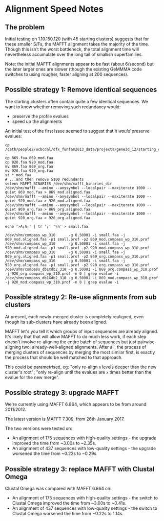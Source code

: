 Alignment Speed Notes
=====================

The problem
-----------

Initial testing on 1.10.150.120 (with 45 starting clusters) suggests that for these smaller S/Fs, the MAFFT alignment takes the majority of the time. Though this isn't the worst bottleneck, the total alignment time will nevertheless accumulate over the long tail of smallish superfamilies.

Note: the initial MAFFT alignments appear to be fast (about 6/second) but the later larger ones are slower (though the existing GeMMMA code switches to using rougher, faster aligning at 200 sequences).

Possible strategy 1: Remove identical sequences
-------------------

The starting clusters often contain quite a few identical sequences. We want to know whether removing such redundancy would:
 * preserve the profile evalues
 * speed up the alignments

An initial test of the first issue seemed to suggest that it *would* preserve evalues:

~~~~~
cp /cath/people2/ucbcdal/dfx_funfam2013_data/projects/gene3d_12/starting_clusters/1.10.150.120/{869,920}.faa .
cp 869.faa 869_mod.faa
cp 920.faa 920_mod.faa
mv 869.faa 869_org.faa
mv 920.faa 920_org.faa
st *_mod.faa
# ...and then remove S100 redundants
setenv MAFFT_BINARIES /dev/shm/mafft_binaries_dir
/dev/shm/mafft --amino --anysymbol --localpair --maxiterate 1000 --quiet 869_mod.faa > 869_mod.aligned.faa
/dev/shm/mafft --amino --anysymbol --localpair --maxiterate 1000 --quiet 920_mod.faa > 920_mod.aligned.faa
/dev/shm/mafft --amino --anysymbol --localpair --maxiterate 1000 --quiet 869_org.faa > 869_org.aligned.faa
/dev/shm/mafft --amino --anysymbol --localpair --maxiterate 1000 --quiet 920_org.faa > 920_org.aligned.faa

echo '>A;A;' | tr ';' '\n' > small.faa

/dev/shm/compass_wp_310      -g 0.50001 -i small.faa -j 869_mod.aligned.faa -p1 small.prof -p2 869_mod.compass_wp_310.prof
/dev/shm/compass_wp_310      -g 0.50001 -i small.faa -j 920_mod.aligned.faa -p1 small.prof -p2 920_mod.compass_wp_310.prof
/dev/shm/compass_wp_310      -g 0.50001 -i small.faa -j 869_org.aligned.faa -p1 small.prof -p2 869_org.compass_wp_310.prof
/dev/shm/compass_wp_310      -g 0.50001 -i small.faa -j 920_org.aligned.faa -p1 small.prof -p2 920_org.compass_wp_310.prof
/dev/shm/compass_db1Xdb2_310 -g 0.50001 -i 869_org.compass_wp_310.prof -j 920_org.compass_wp_310.prof -n 0 | grep evalue -i
/dev/shm/compass_db1Xdb2_310 -g 0.50001 -i 869_mod.compass_wp_310.prof -j 920_mod.compass_wp_310.prof -n 0 | grep evalue -i
~~~~~

Possible strategy 2: Re-use alignments from sub clusters
--------------------

At present, each newly-merged cluster is completely realigned, even though its sub-clusters have already been aligned.

MAFFT let's you tell it which groups of input sequences are already aligned. It's likely that that will allow MAFFT to do much less work, if each step doesn't involve re-aligning the entire batch of sequences but just pairwise-aligning two, already-well-aligned alignments. After all, the process of merging clusters of sequences by merging the most similar first, is exactly the process that should be well matched to that approach.

This could be parametrised, eg: "only re-align `n` levels deeper than the new cluster's root"; "only re-align until the evalues are `x` times better than the evalue for the new merge".

Possible strategy 3: upgrade MAFFT
--------------------

We're currently using MAFFT 6.864, which appears to be from around 2011/2012.

The latest version is MAFFT 7.309, from 26th January 2017.

The two versions were tested on:
 * An alignment of 175 sequences with high-quality settings - the upgrade improved the time from ~3.00s to ~2.35s.
 * An alignment of 437 sequences with low-quality  settings - the upgrade worsened the time from ~0.22s to ~0.29s.

Possible strategy 3: replace MAFFT with Clustal Omega
--------------------

Clustal Omega was compared with MAFFT 6.864 on:
 * An alignment of 175 sequences with high-quality settings - the switch to Clustal Omega improved the time from ~3.00s to ~0.41s.
 * An alignment of 437 sequences with low-quality  settings - the switch to Clustal Omega worsened the time from ~0.22s to 1.14s.
